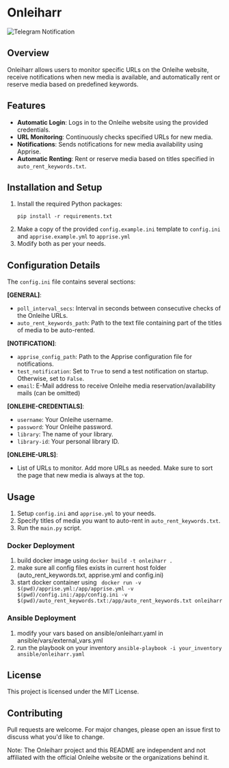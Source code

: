 # Onleiharr

![Telegram Notification](images/onleiharr_telegram.jpg)

## Overview
Onleiharr allows users to monitor specific URLs on the Onleihe website, receive notifications when new media is available, and automatically rent or reserve media based on predefined keywords.

## Features
- **Automatic Login**: Logs in to the Onleihe website using the provided credentials.
- **URL Monitoring**: Continuously checks specified URLs for new media.
- **Notifications**: Sends notifications for new media availability using Apprise.
- **Automatic Renting**: Rent or reserve media based on titles specified in `auto_rent_keywords.txt`.

## Installation and Setup
1. Install the required Python packages:
   ```
   pip install -r requirements.txt
   ```
2. Make a copy of the provided `config.example.ini` template to `config.ini` and `apprise.example.yml` to `apprise.yml`
3. Modify both as per your needs.

## Configuration Details
The `config.ini` file contains several sections:

**[GENERAL]**:
  - `poll_interval_secs`: Interval in seconds between consecutive checks of the Onleihe URLs.
  - `auto_rent_keywords_path`: Path to the text file containing part of the titles of media to be auto-rented.
  
**[NOTIFICATION]**:
  - `apprise_config_path`: Path to the Apprise configuration file for notifications.
  - `test_notification`: Set to `True` to send a test notification on startup. Otherwise, set to `False`.
  - `email`: E-Mail address to receive Onleihe media reservation/availability mails (can be omitted)

**[ONLEIHE-CREDENTIALS]**:
  - `username`: Your Onleihe username.
  - `password`: Your Onleihe password.
  - `library`: The name of your library.
  - `library-id`: Your personal library ID.

**[ONLEIHE-URLS]**: 
  - List of URLs to monitor. Add more URLs as needed. Make sure to sort the page that new media is always at the top.

## Usage
1. Setup `config.ini` and `apprise.yml` to your needs.
2. Specify titles of media you want to auto-rent in `auto_rent_keywords.txt`.
3. Run the `main.py` script.

### Docker Deployment
1. build docker image using `docker build -t onleiharr .`
2. make sure all config files exists in current host folder (auto_rent_keywords.txt, apprise.yml and config.ini)
3. start docker container using ` docker run -v $(pwd)/apprise.yml:/app/apprise.yml -v $(pwd)/config.ini:/app/config.ini -v $(pwd)/auto_rent_keywords.txt:/app/auto_rent_keywords.txt onleiharr`

### Ansible Deployment
1. modify your vars based on ansible/onleiharr.yaml in ansible/vars/external_vars.yml 
2. run the playbook on your inventory `ansible-playbook -i your_inventory ansible/onleiharr.yaml`

## License

This project is licensed under the MIT License.

## Contributing

Pull requests are welcome. For major changes, please open an issue first to discuss what you'd like to change.

Note: The Onleiharr project and this README are independent and not affiliated with the official Onleihe website or the organizations behind it.
